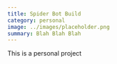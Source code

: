 ```yaml
---
title: Spider Bot Build
category: personal
image: ../images/placeholder.png
summary: Blah Blah Blah
---
```

This is a personal project
